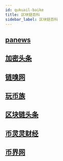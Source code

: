 ```yaml
---
id: qukuail-baike
title: 区块链百科
sidebar_label: 区块链百科
---
```

## [panews](https://www.panewslab.com/)   
## [加密头条](https://2jmtt.com/)
## [链嗅网](https://www.chainxiu.com/)   
## [玩币族](https://www.blockvalue.com/)
## [区块链头条](http://blocktop.cn/)   
## [币灵灵财经](https://www.bilingling.com/)
## [币界网](https://www.528btc.com/)
